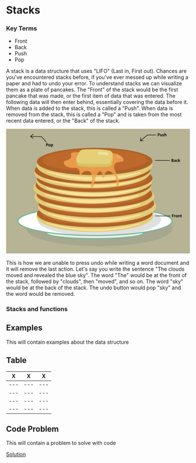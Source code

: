 # Stacks

### Key Terms

- Front
- Back
- Push
- Pop

A stack is a data structure that uses "LIFO" (Last in, First out). Chances are you've encountered stacks before, if you've ever messed up while writing
a paper and had to undo your error. To understand stacks we can visualize them as a plate of pancakes. 
The "Front" of the stack would be the first pancake that was made, or the first item of data that was entered. 
The following data will then enter behind, essentially covering the data before it. 
When data is added to the stack, this is called a "Push". When data is removed from the stack, this is called a "Pop" and is taken from the most recent data entered,
or the "Back" of the stack.

![pancake_design](pancake-stack.png)

This is how we are unable to press undo while writing a word document and it will remove the last action.
Let's say you write the sentence "The clouds moved and revealed the blue sky". The word "The" would be at the front of the stack, followed by "clouds", then "moved",
and so on. The word "sky" would be at the back of the stack. The undo button would pop "sky" and the word would be removed.

### Stacks and functions



## Examples

This will contain examples about the data structure

## Table

|   X   |   X   |   X   |
|  ---  |  ---  |  ---  |
|  ---  |  ---  |  ---  |
|  ---  |  ---  |  ---  |
|  ---  |  ---  |  ---  |
|  ---  |  ---  |  ---  |

## Code Problem

This will contain a problem to solve with code

[Solution](stack-solution.py)

